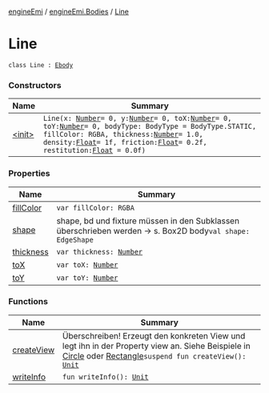 [engineEmi](../../index.md) / [engineEmi.Bodies](../index.md) / [Line](./index.md)

# Line

`class Line : `[`Ebody`](../-ebody/index.md)

### Constructors

| Name | Summary |
|---|---|
| [&lt;init&gt;](-init-.md) | `Line(x: `[`Number`](https://kotlinlang.org/api/latest/jvm/stdlib/kotlin/-number/index.html)` = 0, y: `[`Number`](https://kotlinlang.org/api/latest/jvm/stdlib/kotlin/-number/index.html)` = 0, toX: `[`Number`](https://kotlinlang.org/api/latest/jvm/stdlib/kotlin/-number/index.html)` = 0, toY: `[`Number`](https://kotlinlang.org/api/latest/jvm/stdlib/kotlin/-number/index.html)` = 0, bodyType: BodyType = BodyType.STATIC, fillColor: RGBA, thickness: `[`Number`](https://kotlinlang.org/api/latest/jvm/stdlib/kotlin/-number/index.html)` = 1.0, density: `[`Float`](https://kotlinlang.org/api/latest/jvm/stdlib/kotlin/-float/index.html)` = 1f, friction: `[`Float`](https://kotlinlang.org/api/latest/jvm/stdlib/kotlin/-float/index.html)` = 0.2f, restitution: `[`Float`](https://kotlinlang.org/api/latest/jvm/stdlib/kotlin/-float/index.html)` = 0.0f)` |

### Properties

| Name | Summary |
|---|---|
| [fillColor](fill-color.md) | `var fillColor: RGBA` |
| [shape](shape.md) | shape, bd und fixture müssen in den Subklassen überschrieben werden -&gt; s. Box2D body`val shape: EdgeShape` |
| [thickness](thickness.md) | `var thickness: `[`Number`](https://kotlinlang.org/api/latest/jvm/stdlib/kotlin/-number/index.html) |
| [toX](to-x.md) | `var toX: `[`Number`](https://kotlinlang.org/api/latest/jvm/stdlib/kotlin/-number/index.html) |
| [toY](to-y.md) | `var toY: `[`Number`](https://kotlinlang.org/api/latest/jvm/stdlib/kotlin/-number/index.html) |

### Functions

| Name | Summary |
|---|---|
| [createView](create-view.md) | Überschreiben! Erzeugt den konkreten View und legt ihn in der Property view an. Siehe Beispiele in [Circle](../-circle/index.md) oder [Rectangle](../-rectangle/index.md)`suspend fun createView(): `[`Unit`](https://kotlinlang.org/api/latest/jvm/stdlib/kotlin/-unit/index.html) |
| [writeInfo](write-info.md) | `fun writeInfo(): `[`Unit`](https://kotlinlang.org/api/latest/jvm/stdlib/kotlin/-unit/index.html) |
